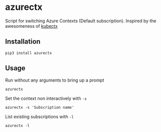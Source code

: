 # azurectx

Script for switching Azure Contexts (Default subscription).  Inspired by the
awesomeness of [kubectx](https://github.com/ahmetb/kubectx)

## Installation

```
pip3 install azurectx
```

## Usage

Run without any arguments to bring up a prompt

```
azurectx
```

Set the context non interactively with `-s`

```
azurectx -s 'Subscription name'
```

List existing subscriptions with `-l`

```
azurectx -l
```
